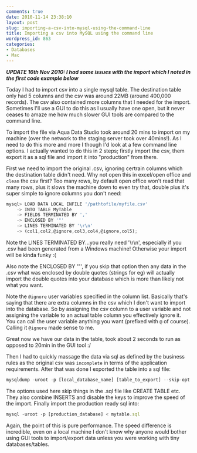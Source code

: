 ```yaml
---
comments: true
date: 2010-11-14 23:38:10
layout: post
slug: importing-a-csv-into-mysql-using-the-command-line
title: Importing a csv into MySQL using the command line
wordpress_id: 863
categories:
- Databases
- Mac
---
```


**_UPDATE 16th Nov 2010: I had some issues with the import which I noted in the first code example below_**

Today I had to import csv into a single mysql table. The destination table only had 5 columns and the csv was around 22MB (around 400,000 records). The csv also contained more columns that I needed for the import. Sometimes I'll use a GUI to do this as I usually have one open, but it never ceases to amaze me how much slower GUI tools are compared to the command line.

To import the file via Aqua Data Studio took around 20 mins to import on my machine (over the network to the staging server took over 40mins!). As I need to do this more and more I though I'd look at a few command line options. I actually wanted to do this in 2 steps; firstly import the csv, them export it as a sql file and import it into "production" from there.

First we need to import the original .csv, ignoring certrain columns which the destination table didn't need. Why not open this in excel/open office and `clean` the csv first? Too many rows, by default open office won't read that many rows, plus it slows the machine down to even try that, double plus it's super simple to ignore columns you don't need:

``` javascript
mysql> LOAD DATA LOCAL INFILE '/pathtofile/myfile.csv'
    -> INTO TABLE MyTable
    -> FIELDS TERMINATED BY ',' 
    -> ENCLOSED BY '"'
    -> LINES TERMINATED BY '\r\n' 
    -> (col1,col2,@ignore,col3,col4,@ignore,col5);
```

Note the LINES TERMINATED BY...you really need '\r\n', especially if you .csv had been generated from a Windows machine! Otherwise your import will be kinda funky :(

Also note the ENCLOSED BY '"', if you skip that option then any data in the .csv what was enclosed by double quotes (strings for eg) will actually import the double quotes into your database which is more than likely not what you want.

Note the `@ignore` user variables specified in the column list. Basically that's saying that there are extra columns in the csv which I don't want to import into the database. So by assigning the csv column to a user variable and not assigning the variable to an actual table column you effectively ignore it. You can call the user variable anything you want (prefixed with `@` of course). Calling it `@ignore` made sense to me.

Great now we have our data in the table, took about 2 seconds to run as opposed to 20min in the GUI tool :/

Then I had to quickly massage the data via sql as defined by the business rules as the original csv was `incomplete` in terms of the application requirements. After that was done I exported the table into a sql file:

``` javascript
mysqldump -uroot -p [local_database_name] [table_to_export] --skip-opt --compact --disable-keys --extended-insert --no-create-info > mytable.sql
```

The options used here skip things in the .sql file like CREATE TABLE etc. They also combine INSERTS and disable the keys to improve the speed of the import. Finally import the production ready sql into:

``` javascript
mysql -uroot -p [production_database] < mytable.sql
```

Again, the point of this is pure performance. The speed difference is incredible, even on a local machine I don't know why anyone would bother using GUI tools to import/export data unless you were working with tiny databases/tables.
